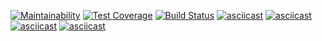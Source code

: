 [![Maintainability](https://api.codeclimate.com/v1/badges/2fa585c8e1302b831821/maintainability)](https://codeclimate.com/github/AlexeyRyabchikov/frontend-project-lvl1/maintainability)
[![Test Coverage](https://api.codeclimate.com/v1/badges/2fa585c8e1302b831821/test_coverage)](https://codeclimate.com/github/AlexeyRyabchikov/frontend-project-lvl1/test_coverage)
[![Build Status](https://travis-ci.org/AlexeyRyabchikov/frontend-project-lvl1.svg?branch=master)](https://travis-ci.org/AlexeyRyabchikov/frontend-project-lvl1)
[![asciicast](https://asciinema.org/a/K9IAVIlChHJyHkw60wOUoBin3.svg)](https://asciinema.org/a/K9IAVIlChHJyHkw60wOUoBin3)
[![asciicast](https://asciinema.org/a/UZJgbHR7DdOMXhMZ38sKnTvLx.svg)](https://asciinema.org/a/UZJgbHR7DdOMXhMZ38sKnTvLx)
[![asciicast](https://asciinema.org/a/Q47D9ZTy0XWhwFTnUDpAFuEq5.svg)](https://asciinema.org/a/Q47D9ZTy0XWhwFTnUDpAFuEq5)
[![asciicast](https://asciinema.org/a/1CeqHIIXaF10GNSv24t4eSwA7.svg)](https://asciinema.org/a/1CeqHIIXaF10GNSv24t4eSwA7)
